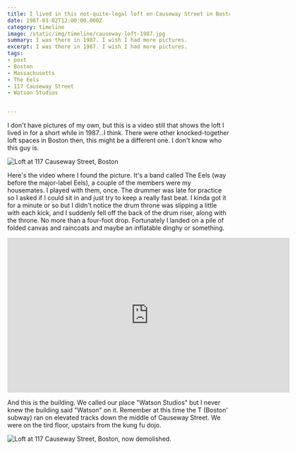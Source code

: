 ```yaml
---
title: I lived in this not-quite-legal loft on Causeway Street in Boston.
date: 1987-03-02T12:00:00.000Z
category: timeline
image: /static/img/timeline/causeway-loft-1987.jpg
summary: I was there in 1987. I wish I had more pictures.
excerpt: I was there in 1987. I wish I had more pictures.
tags:
- post
- Boston
- Massachusetts
- The Eels
- 117 Causeway Street
- Watson Studios


---
```

I don't have pictures of my own, but this is a video still that shows the loft I lived in for a short while in 1987...I think. There were other knocked-together loft spaces in Boston then, this might be a different one. I don't know who this guy is.

![Loft at 117 Causeway Street, Boston](/static/img/timeline/causeway-loft-1987.jpg)

Here's the video where I found the picture. It's a band called The Eels (way before the major-label Eels), a couple of the members were my housemates. I played with them, once. The drummer was late for practice so I asked if I could sit in and just try to keep a really fast beat. I kinda got it for a minute or so but I didn't notice the drum throne was slipping a little with each kick, and I suddenly fell off the back of the drum riser, along with the throne. No more than a four-foot drop. Fortunately I landed on a pile of folded canvas and raincoats and maybe an inflatable dinghy or something. 

<iframe width="640" height="350" src="https://www.youtube.com/embed/ezXcMf1LEgs" frameborder="0" allow="accelerometer; autoplay; clipboard-write; encrypted-media; gyroscope; picture-in-picture" allowfullscreen></iframe>

And this is the building. We called our place "Watson Studios" but I never knew the building said "Watson" on it. Remember at this time the T (Boston' subway) ran on elevated tracks down the middle of Causeway Street. We were on the tird floor, upstairs from the kung fu dojo.

![Loft at 117 Causeway Street, Boston, now demolished.](/static/img/timeline/c117-causeway-boston.jpg)
